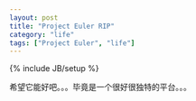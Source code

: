 ```yaml
---
layout: post
title: "Project Euler RIP"
category: "life"
tags: ["Project Euler", "life"]
---
```

{% include JB/setup %}

希望它能好吧。。。毕竟是一个很好很独特的平台。。。
